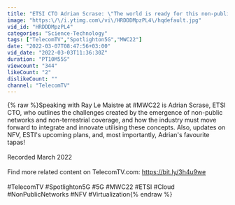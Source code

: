 ```yaml
---
title: "ETSI CTO Adrian Scrase: \"The world is ready for this non-public network venture\""
image: "https:\/\/i.ytimg.com\/vi\/HRDDDMpzPL4\/hqdefault.jpg"
vid_id: "HRDDDMpzPL4"
categories: "Science-Technology"
tags: ["TelecomTV","Spotlighton5G","MWC22"]
date: "2022-03-07T08:47:56+03:00"
vid_date: "2022-03-03T11:36:30Z"
duration: "PT10M55S"
viewcount: "344"
likeCount: "2"
dislikeCount: ""
channel: "TelecomTV"
---
```

{% raw %}Speaking with Ray Le Maistre at #MWC22 is Adrian Scrase, ETSI CTO, who outlines the challenges created by the emergence of non-public networks and non-terrestrial coverage, and how the industry must move forward to integrate and innovate utilising these concepts. Also, updates on NFV, ESTI's upcoming plans, and, most importantly, Adrian's favourite tapas!<br /><br />Recorded March 2022<br /><br />Find more related content on TelecomTV.com: <a rel="nofollow" target="blank" href="https://bit.ly/3h4u9we">https://bit.ly/3h4u9we</a><br /><br />#TelecomTV #Spotlighton5G #5G #MWC22 #ETSI #Cloud #NonPublicNetworks #NFV #Virtualization{% endraw %}
